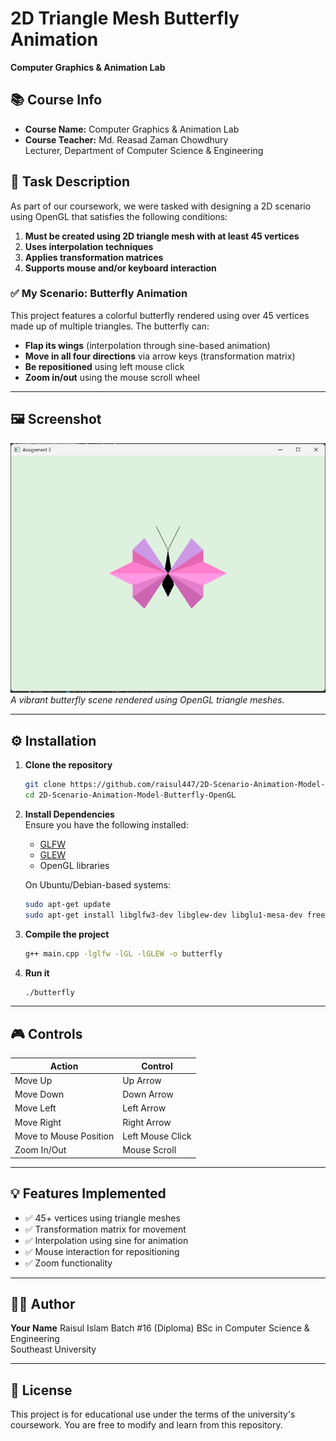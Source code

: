 
# 2D Triangle Mesh Butterfly Animation  
**Computer Graphics & Animation Lab**

## 📚 Course Info
- **Course Name:** Computer Graphics & Animation Lab  
- **Course Teacher:** Md. Reasad Zaman Chowdhury  
  Lecturer, Department of Computer Science & Engineering

## 🎯 Task Description
As part of our coursework, we were tasked with designing a 2D scenario using OpenGL that satisfies the following conditions:

1. **Must be created using 2D triangle mesh with at least 45 vertices**
2. **Uses interpolation techniques**
3. **Applies transformation matrices**
4. **Supports mouse and/or keyboard interaction**

### ✅ My Scenario: **Butterfly Animation**

This project features a colorful butterfly rendered using over 45 vertices made up of multiple triangles. The butterfly can:
- **Flap its wings** (interpolation through sine-based animation)
- **Move in all four directions** via arrow keys (transformation matrix)
- **Be repositioned** using left mouse click
- **Zoom in/out** using the mouse scroll wheel

---

## 🖼️ Screenshot
![butterfly_preview](preview.png)  
*A vibrant butterfly scene rendered using OpenGL triangle meshes.*

---

## ⚙️ Installation

1. **Clone the repository**
   ```bash
   git clone https://github.com/raisul447/2D-Scenario-Animation-Model-Butterfly-OpenGL.git
   cd 2D-Scenario-Animation-Model-Butterfly-OpenGL
   ```

2. **Install Dependencies**  
   Ensure you have the following installed:
   - [GLFW](https://www.glfw.org/)
   - [GLEW](http://glew.sourceforge.net/)
   - OpenGL libraries

   On Ubuntu/Debian-based systems:
   ```bash
   sudo apt-get update
   sudo apt-get install libglfw3-dev libglew-dev libglu1-mesa-dev freeglut3-dev mesa-common-dev
   ```

3. **Compile the project**
   ```bash
   g++ main.cpp -lglfw -lGL -lGLEW -o butterfly
   ```

4. **Run it**
   ```bash
   ./butterfly
   ```

---

## 🎮 Controls

| Action                  | Control        |
|-------------------------|----------------|
| Move Up                | Up Arrow       |
| Move Down              | Down Arrow     |
| Move Left              | Left Arrow     |
| Move Right             | Right Arrow    |
| Move to Mouse Position | Left Mouse Click |
| Zoom In/Out            | Mouse Scroll    |

---

## 💡 Features Implemented

- ✅ 45+ vertices using triangle meshes  
- ✅ Transformation matrix for movement  
- ✅ Interpolation using sine for animation  
- ✅ Mouse interaction for repositioning  
- ✅ Zoom functionality  

---

## 🧑‍💻 Author

**Your Name** 
Raisul Islam
Batch #16 (Diploma) 
BSc in Computer Science & Engineering  
Southeast University

---

## 📄 License
This project is for educational use under the terms of the university's coursework. You are free to modify and learn from this repository.
